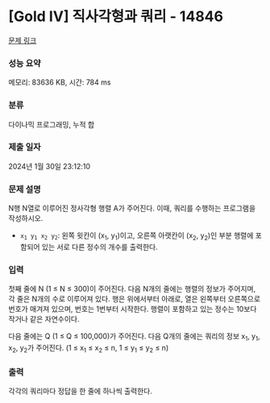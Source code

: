 # [Gold IV] 직사각형과 쿼리 - 14846 

[문제 링크](https://www.acmicpc.net/problem/14846) 

### 성능 요약

메모리: 83636 KB, 시간: 784 ms

### 분류

다이나믹 프로그래밍, 누적 합

### 제출 일자

2024년 1월 30일 23:12:10

### 문제 설명

<p>N행 N열로 이루어진 정사각형 행렬 A가 주어진다. 이때, 쿼리를 수행하는 프로그램을 작성하시오.</p>

<ul>
	<li><code>x<sub>1</sub> y<sub>1</sub> x<sub>2</sub> y<sub>2</sub></code>: 왼쪽 윗칸이 (x<sub>1</sub>, y<sub>1</sub>)이고, 오른쪽 아랫칸이 (x<sub>2</sub>, y<sub>2</sub>)인 부분 행렬에 포함되어 있는 서로 다른 정수의 개수를 출력한다.</li>
</ul>

### 입력 

 <p>첫째 줄에 N (1 ≤ N ≤ 300)이 주어진다. 다음 N개의 줄에는 행렬의 정보가 주어지며, 각 줄은 N개의 수로 이루어져 있다. 행은 위에서부터 아래로, 열은 왼쪽부터 오른쪽으로 번호가 매겨져 있으며, 번호는 1번부터 시작한다. 행렬이 포함하고 있는 정수는 10보다 작거나 같은 자연수이다.</p>

<p>다음 줄에는 Q (1 ≤ Q ≤ 100,000)가 주어진다. 다음 Q개의 줄에는 쿼리의 정보 x<sub>1</sub>, y<sub>1</sub>, x<sub>2</sub>, y<sub>2</sub>가 주어진다. (1 ≤ x<sub>1</sub> ≤ x<sub>2</sub> ≤ n, 1 ≤ y<sub>1</sub> ≤ y<sub>2</sub> ≤ n)</p>

### 출력 

 <p>각각의 쿼리마다 정답을 한 줄에 하나씩 출력한다.</p>

